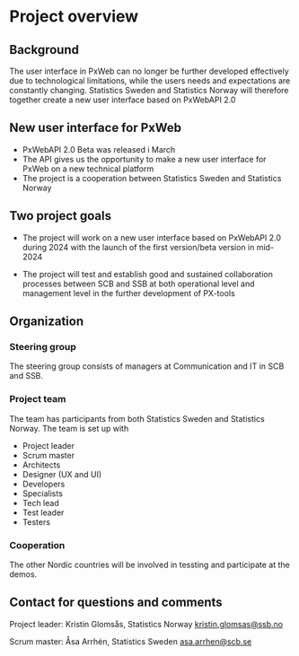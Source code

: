 # Project overview
## Background
The user interface in PxWeb can no longer be further developed effectively due to technological limitations, while the users needs and expectations are constantly changing. Statistics Sweden and Statistics Norway will therefore together create a new user interface based on PxWebAPI 2.0

## New user interface for PxWeb
- PxWebAPI 2.0 Beta was released i March 
- The API gives us the opportunity to make a new user interface for PxWeb on a new technical platform
- The project is a cooperation between Statistics Sweden and Statistics Norway

## Two project goals
- The project will work on a new user interface based on PxWebAPI 2.0 during 2024 with the launch of the first version/beta version in mid-2024

- The project will test and establish good and sustained collaboration processes between SCB and SSB at both operational level and management level in the further development of PX-tools


## Organization 

### Steering group
The steering group consists of managers at Communication and IT in SCB and SSB. 

### Project team
The team has participants from both Statistics Sweden and Statistics Norway.
The team is set up with
- Project leader
- Scrum master
- Architects
- Designer (UX and UI)
- Developers
- Specialists
- Tech lead
- Test leader 
- Testers 
  
### Cooperation
The other Nordic countries will be involved in tessting and participate at the demos.

## Contact for questions and comments
Project leader: Kristin Glomsås, Statistics Norway kristin.glomsas@ssb.no

Scrum master: Åsa Arrhén, Statistics Sweden asa.arrhen@scb.se






